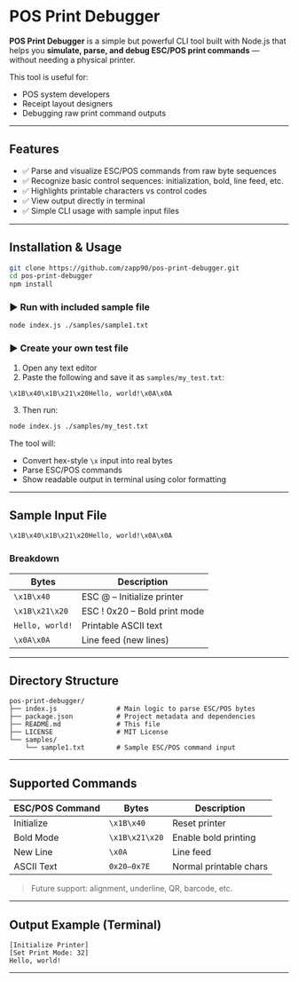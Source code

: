 #  POS Print Debugger

**POS Print Debugger** is a simple but powerful CLI tool built with Node.js that helps you **simulate, parse, and debug ESC/POS print commands** — without needing a physical printer.

This tool is useful for:
- POS system developers
- Receipt layout designers
- Debugging raw print command outputs

---

##  Features

- ✅ Parse and visualize ESC/POS commands from raw byte sequences  
- ✅ Recognize basic control sequences: initialization, bold, line feed, etc.  
- ✅ Highlights printable characters vs control codes  
- ✅ View output directly in terminal  
- ✅ Simple CLI usage with sample input files  

---

##  Installation & Usage

```bash
git clone https://github.com/zapp90/pos-print-debugger.git
cd pos-print-debugger
npm install
```

### ▶ Run with included sample file

```bash
node index.js ./samples/sample1.txt
```

### ▶ Create your own test file

1. Open any text editor  
2. Paste the following and save it as `samples/my_test.txt`:

```
\x1B\x40\x1B\x21\x20Hello, world!\x0A\x0A
```

3. Then run:

```bash
node index.js ./samples/my_test.txt
```

The tool will:
- Convert hex-style `\x` input into real bytes  
- Parse ESC/POS commands  
- Show readable output in terminal using color formatting

---

##  Sample Input File

```txt
\x1B\x40\x1B\x21\x20Hello, world!\x0A\x0A
```

### Breakdown

| Bytes           | Description                      |
|-----------------|----------------------------------|
| `\x1B\x40`       | ESC @ – Initialize printer       |
| `\x1B\x21\x20`   | ESC ! 0x20 – Bold print mode     |
| `Hello, world!` | Printable ASCII text             |
| `\x0A\x0A`       | Line feed (new lines)            |

---

##  Directory Structure

```
pos-print-debugger/
├── index.js               # Main logic to parse ESC/POS bytes
├── package.json           # Project metadata and dependencies
├── README.md              # This file
├── LICENSE                # MIT License
└── samples/
    └── sample1.txt        # Sample ESC/POS command input
```

---

##  Supported Commands

| ESC/POS Command | Bytes          | Description              |
|-----------------|----------------|--------------------------|
| Initialize      | `\x1B\x40`      | Reset printer            |
| Bold Mode       | `\x1B\x21\x20`  | Enable bold printing     |
| New Line        | `\x0A`          | Line feed                |
| ASCII Text      | `0x20–0x7E`     | Normal printable chars   |

> Future support: alignment, underline, QR, barcode, etc.

---

##  Output Example (Terminal)

```
[Initialize Printer]
[Set Print Mode: 32]
Hello, world!

```

---
